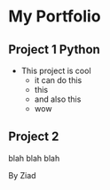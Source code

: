 # My Portfolio

## Project 1 Python

- This project is cool
    - it can do this
    - this
    - and also this
    - wow
    
## Project 2

blah blah blah

By Ziad 
